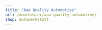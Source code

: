 ```yaml
---
title: "Aaa Quality Automotive"
url: /manchester/aaa-quality-automotive/
shop: Autowerkstatt
---
```

